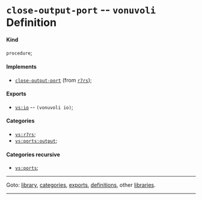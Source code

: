 

<a id='definition__vonuvoli__close-output-port'></a>

# `close-output-port` -- `vonuvoli` Definition


<a id='definition__vonuvoli__close-output-port__kind'></a>

#### Kind

`procedure`;


<a id='definition__vonuvoli__close-output-port__implements'></a>

#### Implements

 * [`close-output-port`](../../r7rs/definitions/close-output-port.md#definition__r7rs__close-output-port) (from [`r7rs`](../../r7rs/_index.md#library__r7rs));


<a id='definition__vonuvoli__close-output-port__exports'></a>

#### Exports

 * [`vs:io`](../../vonuvoli/exports/vs_3a_io.md#export__vonuvoli__vs_3a_io) -- `(vonuvoli io)`;


<a id='definition__vonuvoli__close-output-port__categories'></a>

#### Categories

 * [`vs:r7rs`](../../vonuvoli/categories/vs_3a_r7rs.md#category__vonuvoli__vs_3a_r7rs);
 * [`vs:ports:output`](../../vonuvoli/categories/vs_3a_ports_3a_output.md#category__vonuvoli__vs_3a_ports_3a_output);


<a id='definition__vonuvoli__close-output-port__categories-recursive'></a>

#### Categories recursive

 * [`vs:ports`](../../vonuvoli/categories/vs_3a_ports.md#category__vonuvoli__vs_3a_ports);

----

Goto: [library](../../vonuvoli/_index.md#library__vonuvoli), [categories](../../vonuvoli/categories/_index.md#toc__vonuvoli__categories), [exports](../../vonuvoli/exports/_index.md#toc__vonuvoli__exports), [definitions](../../vonuvoli/definitions/_index.md#toc__vonuvoli__definitions), other [libraries](../../_libraries.md#toc__libraries).

----

